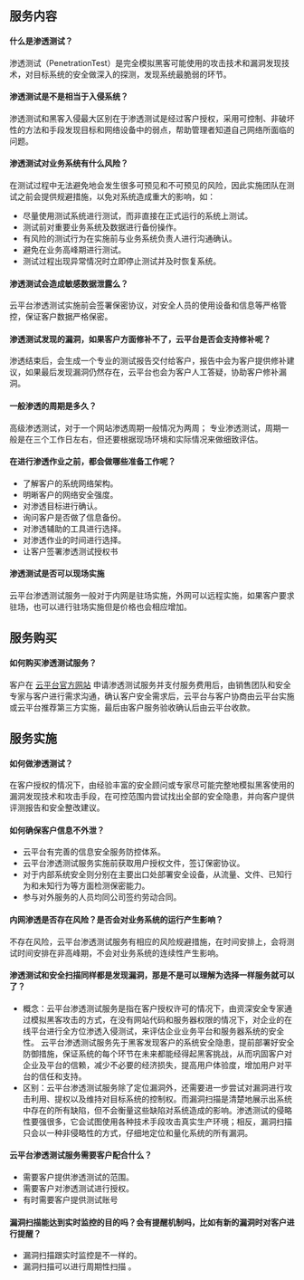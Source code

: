 ## 服务内容
#### 什么是渗透测试？
渗透测试（PenetrationTest）是完全模拟黑客可能使用的攻击技术和漏洞发现技术，对目标系统的安全做深入的探测，发现系统最脆弱的环节。
#### 渗透测试是不是相当于入侵系统？
渗透测试和黑客入侵最大区别在于渗透测试是经过客户授权，采用可控制、非破坏性的方法和手段发现目标和网络设备中的弱点，帮助管理者知道自己网络所面临的问题。 
#### 渗透测试对业务系统有什么风险？
在测试过程中无法避免地会发生很多可预见和不可预见的风险，因此实施团队在测试之前会提供规避措施，以免对系统造成重大的影响，如：
- 尽量使用测试系统进行测试，而非直接在正式运行的系统上测试。
- 测试前对重要业务系统及数据进行备份操作。
- 有风险的测试行为在实施前与业务系统负责人进行沟通确认。
- 避免在业务高峰期进行测试。
- 测试过程出现异常情况时立即停止测试并及时恢复系统。

#### 渗透测试会造成敏感数据泄露么？
云平台渗透测试实施前会签署保密协议，对安全人员的使用设备和信息等严格管控，保证客户数据严格保密。

#### 渗透测试发现的漏洞，如果客户方面修补不了，云平台是否会支持修补呢？
渗透结束后，会生成一个专业的测试报告交付给客户，报告中会为客户提供修补建议，如果最后发现漏洞仍然存在，云平台也会为客户人工答疑，协助客户修补漏洞。

#### 一般渗透的周期是多久？
高级渗透测试，对于一个网站渗透周期一般情况为两周；
专业渗透测试，周期一般是在三个工作日左右，但还要根据现场环境和实际情况来做细致评估。
#### 在进行渗透作业之前，都会做哪些准备工作呢？
- 了解客户的系统网络架构。
- 明晰客户的网络安全强度。
- 对渗透目标进行确认。
- 询问客户是否做了信息备份。
- 对渗透辅助的工具进行选择。
- 对渗透作业的时间进行选择。
- 让客户签署渗透测试授权书

#### 渗透测试是否可以现场实施
云平台渗透测试服务一般对于内网是驻场实施，外网可以远程实施，如果客户要求驻场，也可以进行驻场实施但是价格也会相应增加。

## 服务购买
#### 如何购买渗透测试服务？
客户在 [云平台官方网站](http://tcecqpoc.fsphere.cn/) 申请渗透测试服务并支付服务费用后，由销售团队和安全专家与客户进行需求沟通，确认客户安全需求后，云平台与客户协商由云平台实施或云平台推荐第三方实施，最后由客户服务验收确认后由云平台收款。

## 服务实施
#### 如何做渗透测试？
在客户授权的情况下，由经验丰富的安全顾问或专家尽可能完整地模拟黑客使用的漏洞发现技术和攻击手段，在可控范围内尝试找出全部的安全隐患，并向客户提供评测报告和安全整改建议。

#### 如何确保客户信息不外泄？
- 云平台有完善的信息安全服务防控体系。
- 云平台渗透测试服务实施前获取用户授权文件，签订保密协议。
- 对于内部系统安全则分别在主要出口处部署安全设备，从流量、文件、已知行为和未知行为等方面检测保密能力。
- 参与对外服务的人员均同公司签约劳动合同。 

#### 内网渗透是否存在风险？是否会对业务系统的运行产生影响？
不存在风险，云平台渗透测试服务有相应的风险规避措施，在时间安排上，会将测试时间安排在非高峰期，不会对业务系统的连续性产生影响。

#### 渗透测试和安全扫描同样都是发现漏洞，那是不是可以理解为选择一样服务就可以了？
- 概念：云平台渗透测试服务是指在客户授权许可的情况下，由资深安全专家通过模拟黑客攻击的方式，在没有网站代码和服务器权限的情况下，对企业的在线平台进行全方位渗透入侵测试，来评估企业业务平台和服务器系统的安全性。
云平台渗透测试服务先于黑客发现客户的系统安全隐患，提前部署好安全防御措施，保证系统的每个环节在未来都能经得起黑客挑战，从而巩固客户对企业及平台的信赖，减少不必要的经济损失，提高用户体验度，增加用户对平台的信任和支持。
- 区别：云平台渗透测试服务除了定位漏洞外，还需要进一步尝试对漏洞进行攻击利用、提权以及维持对目标系统的控制权。而漏洞扫描是清楚地展示出系统中存在的所有缺陷，但不会衡量这些缺陷对系统造成的影响。渗透测试的侵略性要强很多，它会试图使用各种技术手段攻击真实生产环境；相反，漏洞扫描只会以一种非侵略性的方式，仔细地定位和量化系统的所有漏洞。

#### 云平台渗透测试服务需要客户配合什么？
- 需要客户提供渗透测试的范围。
- 需要客户对渗透测试进行授权。
- 有时需要客户提供测试账号

#### 漏洞扫描能达到实时监控的目的吗？会有提醒机制吗，比如有新的漏洞时对客户进行提醒？
- 漏洞扫描跟实时监控是不一样的。
- 漏洞扫描可以进行周期性扫描 。

